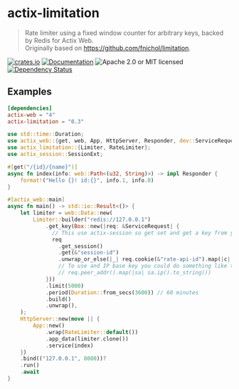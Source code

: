 # actix-limitation

> Rate limiter using a fixed window counter for arbitrary keys, backed by Redis for Actix Web.  
> Originally based on <https://github.com/fnichol/limitation>.

[![crates.io](https://img.shields.io/crates/v/actix-limitation?label=latest)](https://crates.io/crates/actix-limitation)
[![Documentation](https://docs.rs/actix-limitation/badge.svg?version=0.3.0)](https://docs.rs/actix-limitation/0.3.0)
![Apache 2.0 or MIT licensed](https://img.shields.io/crates/l/actix-limitation)
[![Dependency Status](https://deps.rs/crate/actix-limitation/0.3.0/status.svg)](https://deps.rs/crate/actix-limitation/0.3.0)

## Examples

```toml
[dependencies]
actix-web = "4"
actix-limitation = "0.3"
```

```rust
use std::time::Duration;
use actix_web::{get, web, App, HttpServer, Responder, dev::ServiceRequest};
use actix_limitation::{Limiter, RateLimiter};
use actix_session::SessionExt;

#[get("/{id}/{name}")]
async fn index(info: web::Path<(u32, String)>) -> impl Responder {
    format!("Hello {}! id:{}", info.1, info.0)
}

#[actix_web::main]
async fn main() -> std::io::Result<()> {
    let limiter = web::Data::new(
        Limiter::builder("redis://127.0.0.1")
            .get_key(Box::new(|req: &ServiceRequest| {
              // This use actix-session so get set and get a key from your user and fallback on a cookie if it's wasn't found
              req
                .get_session()
                .get(&"session-id")
                .unwrap_or_else(|_| req.cookie(&"rate-api-id").map(|c| c.to_string()))
                // To use and IP base key you could do something like this
                // req.peer_addr().map(|sa| sa.ip().to_string())
            }))
            .limit(5000)
            .period(Duration::from_secs(3600)) // 60 minutes
            .build()
            .unwrap(),
    );
    HttpServer::new(move || {
        App::new()
            .wrap(RateLimiter::default())
            .app_data(limiter.clone())
            .service(index)
    })
    .bind(("127.0.0.1", 8080))?
    .run()
    .await
}
```
